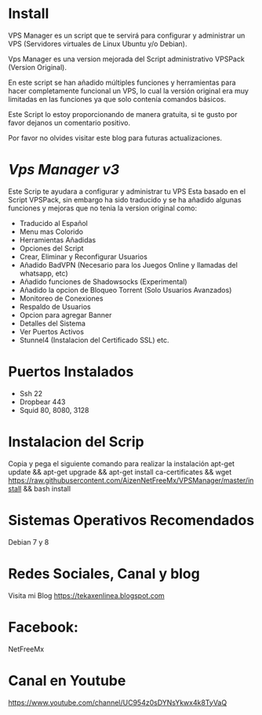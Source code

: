 
# Install

VPS Manager es un script que te servirá para configurar y administrar un VPS (Servidores virtuales de Linux Ubuntu y/o Debian).


Vps Manager es una version mejorada del  Script administrativo VPSPack (Version Original). 

En este script se han añadido múltiples funciones y herramientas para hacer completamente funcional un VPS, lo cual la versión original era muy limitadas en las funciones ya que solo contenía comandos básicos.

Este Script lo estoy proporcionando de manera gratuita, si te gusto por favor dejanos un comentario positivo.

Por favor no olvides visitar este blog para futuras actualizaciones.

# *Vps Manager v3*

Este Scrip te ayudara a configurar y administrar tu VPS
Esta basado en el Script VPSPack, sin embargo ha sido traducido y se ha añadido algunas funciones y mejoras que no tenia la version original como:

* Traducido al Español
* Menu mas Colorido
* Herramientas Añadidas
* Opciones del Script
* Crear, Eliminar y Reconfigurar Usuarios
* Añadido BadVPN (Necesario para los Juegos Online y llamadas del whatsapp, etc)
* Añadido funciones de Shadowsocks (Experimental)
* Añadido la opcion de Bloqueo Torrent (Solo Usuarios Avanzados)
* Monitoreo de Conexiones
* Respaldo de Usuarios
* Opcion para agregar Banner
* Detalles del Sistema
* Ver Puertos Activos
* Stunnel4 (Instalacion del Certificado SSL)
etc.

# Puertos Instalados

* Ssh 22
* Dropbear 443
* Squid 80, 8080, 3128

# Instalacion del Scrip

Copia y pega el siguiente comando para realizar la instalación
apt-get update && apt-get upgrade && apt-get install ca-certificates && wget https://raw.githubusercontent.com/AizenNetFreeMx/VPSManager/master/install && bash install

# Sistemas Operativos Recomendados

Debian 7 y 8

# Redes Sociales, Canal y blog

Visita mi Blog https://tekaxenlinea.blogspot.com

# Facebook: 

NetFreeMx

# Canal en Youtube 

https://www.youtube.com/channel/UC954z0sDYNsYkwx4k8TyVaQ
